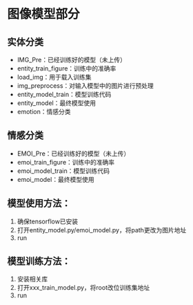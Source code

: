 # 图像模型部分
## 实体分类
- IMG_Pre：已经训练好的模型（未上传）
- entity_train_figure：训练中的准确率
- load_img：用于载入训练集
- img_preprocess：对输入模型中的图片进行预处理
- entity_model_train：模型训练代码
- entity_model：最终模型使用
- emotion：情感分类
## 情感分类
- EMOI_Pre：已经训练好的模型（未上传）
- emoi_train_figure：训练中的准确率
- emoi_model_train：模型训练代码
- emoi_model：最终模型使用
## 模型使用方法：
1. 确保tensorflow已安装
2. 打开entity_model.py/emoi_model.py，将path更改为图片地址
3. run
## 模型训练方法：
1. 安装相关库
2. 打开xxx_train_model.py，将root改位训练集地址
3. run
